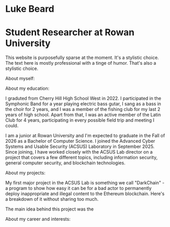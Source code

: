 # Luke Beard
# Student Researcher at Rowan University

This website is purposefully sparse at the moment. It's a stylistic choice. The text here is mostly professional with a tinge of humor. That's also a stylistic choice.

About myself: 

About my education:

I graduted from Cherry Hill High School West in 2022. I participated in the Symphonic Band for a year playing electric bass gutar, I sang as a bass in the choir for 2 years, and I was a member of the fishing club for my last 2 years of high school. Apart from that, I was an active member of the Latin Club for 4 years, participating in every possible field trip and meeting I could. 

I am a junior at Rowan University and I'm expected to graduate in the Fall of 2026 as a Bachelor of Computer Science. I joined the Advanced Cyber Systems and Usable Security (ACSUS) Laboratory in September 2025. Since joining, I have worked closely with the ACSUS Lab director on a project that covers a few different topics, including information security, general computer security, and blockchain technologies.

About my projects: 

My first major project in the ACSUS Lab is something we call "DarkChain" - a program to show how easy it can be for a bad actor to permanently deploy inappropriate and illegal content to the Ethereum blockchain. Here's a breakdown of it without sharing too much. 

The main idea behind this project was the 

About my career and interests:


